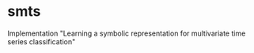 # smts
Implementation "Learning a symbolic representation for multivariate time series classification"
